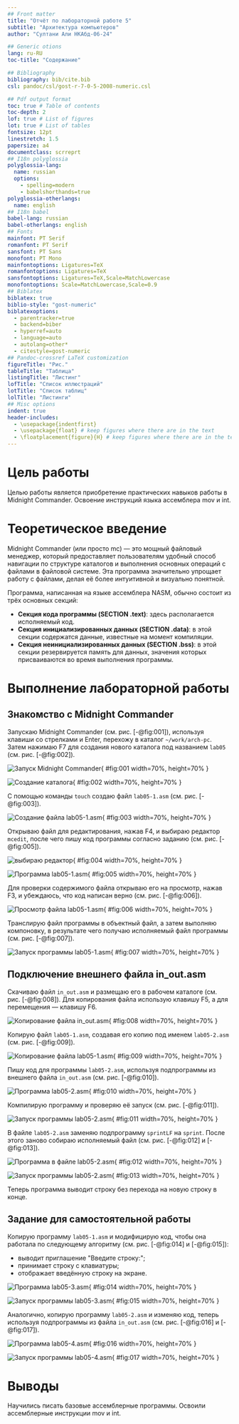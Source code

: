 ```yaml
---
## Front matter
title: "Отчёт по лабораторной работе 5"
subtitle: "Архитектура компьютеров"
author: "Султани Али НКАбд-06-24"

## Generic otions
lang: ru-RU
toc-title: "Содержание"

## Bibliography
bibliography: bib/cite.bib
csl: pandoc/csl/gost-r-7-0-5-2008-numeric.csl

## Pdf output format
toc: true # Table of contents
toc-depth: 2
lof: true # List of figures
lot: true # List of tables
fontsize: 12pt
linestretch: 1.5
papersize: a4
documentclass: scrreprt
## I18n polyglossia
polyglossia-lang:
  name: russian
  options:
	- spelling=modern
	- babelshorthands=true
polyglossia-otherlangs:
  name: english
## I18n babel
babel-lang: russian
babel-otherlangs: english
## Fonts
mainfont: PT Serif
romanfont: PT Serif
sansfont: PT Sans
monofont: PT Mono
mainfontoptions: Ligatures=TeX
romanfontoptions: Ligatures=TeX
sansfontoptions: Ligatures=TeX,Scale=MatchLowercase
monofontoptions: Scale=MatchLowercase,Scale=0.9
## Biblatex
biblatex: true
biblio-style: "gost-numeric"
biblatexoptions:
  - parentracker=true
  - backend=biber
  - hyperref=auto
  - language=auto
  - autolang=other*
  - citestyle=gost-numeric
## Pandoc-crossref LaTeX customization
figureTitle: "Рис."
tableTitle: "Таблица"
listingTitle: "Листинг"
lofTitle: "Список иллюстраций"
lotTitle: "Список таблиц"
lolTitle: "Листинги"
## Misc options
indent: true
header-includes:
  - \usepackage{indentfirst}
  - \usepackage{float} # keep figures where there are in the text
  - \floatplacement{figure}{H} # keep figures where there are in the text
---
```


# Цель работы

Целью работы является приобретение практических навыков работы в Midnight Commander. 
Освоение инструкций языка ассемблера mov и int.

# Теоретическое введение

Midnight Commander (или просто mc) — это мощный файловый менеджер, который предоставляет пользователям удобный способ навигации по структуре каталогов и выполнения основных операций с файлами в файловой системе. Эта программа значительно упрощает работу с файлами, делая её более интуитивной и визуально понятной.

Программа, написанная на языке ассемблера NASM, обычно состоит из трёх основных секций:
- **Секция кода программы (SECTION .text)**: здесь располагается исполняемый код.
- **Секция инициализированных данных (SECTION .data)**: в этой секции содержатся данные, известные на момент компиляции.
- **Секция неинициализированных данных (SECTION .bss)**: в этой секции резервируется память для данных, значения которых присваиваются во время выполнения программы.

# Выполнение лабораторной работы

## Знакомство с Midnight Commander

Запускаю Midnight Commander (см. рис. [-@fig:001]), используя клавиши со стрелками и Enter, перехожу в каталог `~/work/arch-pc`. Затем нажимаю F7 для создания нового каталога под названием `lab05` (см. рис. [-@fig:002]).

![Запуск Midnight Commander](image/01.png){ #fig:001 width=70%, height=70% }

![Создание каталога](image/02.png){ #fig:002 width=70%, height=70% }

С помощью команды `touch` создаю файл `lab05-1.asm` (см. рис. [-@fig:003]).

![Создание файла lab05-1.asm](image/03.png){ #fig:003 width=70%, height=70% }

Открываю файл для редактирования, нажав F4, и выбираю редактор `mcedit`, после чего пишу код программы согласно заданию (см. рис. [-@fig:005]).

![выбираю редактор](image/04.png){ #fig:004 width=70%, height=70% }

![Программа lab05-1.asm](image/05.png){ #fig:005 width=70%, height=70% }

Для проверки содержимого файла открываю его на просмотр, нажав F3, и убеждаюсь, что код написан верно (см. рис. [-@fig:006]).

![Просмотр файла lab05-1.asm](image/06.png){ #fig:006 width=70%, height=70% }

Транслирую файл программы в объектный файл, а затем выполняю компоновку, в результате чего получаю исполняемый файл программы (см. рис. [-@fig:007]).

![Запуск программы lab05-1.asm](image/07.png){ #fig:007 width=70%, height=70% }

## Подключение внешнего файла in_out.asm

Скачиваю файл `in_out.asm` и размещаю его в рабочем каталоге (см. рис. [-@fig:008]). Для копирования файла использую клавишу F5, а для перемещения — клавишу F6.

![Копирование файла in_out.asm](image/08.png){ #fig:008 width=70%, height=70% }

Копирую файл `lab05-1.asm`, создавая его копию под именем `lab05-2.asm` (см. рис. [-@fig:009]).

![Копирование файла lab05-1.asm](image/09.png){ #fig:009 width=70%, height=70% }

Пишу код для программы `lab05-2.asm`, используя подпрограммы из внешнего файла `in_out.asm` (см. рис. [-@fig:010]).

![Программа lab05-2.asm](image/10.png){ #fig:010 width=70%, height=70% }

Компилирую программу и проверяю её запуск (см. рис. [-@fig:011]).

![Запуск программы lab05-2.asm](image/11.png){ #fig:011 width=70%, height=70% }

В файле `lab05-2.asm` заменяю подпрограмму `sprintLF` на `sprint`. После этого заново собираю исполняемый файл (см. рис. [-@fig:012] и [-@fig:013]).

![Программа в файле lab05-2.asm](image/12.png){ #fig:012 width=70%, height=70% }

![Запуск программы lab05-2.asm](image/13.png){ #fig:013 width=70%, height=70% }

Теперь программа выводит строку без перехода на новую строку в конце.

## Задание для самостоятельной работы

Копирую программу `lab05-1.asm` и модифицирую код, чтобы она работала по следующему алгоритму (см. рис. [-@fig:014] и [-@fig:015]):
- выводит приглашение "Введите строку:";
- принимает строку с клавиатуры;
- отображает введённую строку на экране.

![Программа lab05-3.asm](image/14.png){ #fig:014 width=70%, height=70% }

![Запуск программы lab05-3.asm](image/15.png){ #fig:015 width=70%, height=70% }

Аналогично, копирую программу `lab05-2.asm` и изменяю код, теперь используя подпрограммы из файла `in_out.asm` (см. рис. [-@fig:016] и [-@fig:017]).

![Программа lab05-4.asm](image/16.png){ #fig:016 width=70%, height=70% }

![Запуск программы lab05-4.asm](image/17.png){ #fig:017 width=70%, height=70% }


# Выводы

Научились писать базовые ассемблерные программы. Освоили ассемблерные инструкции mov и int.